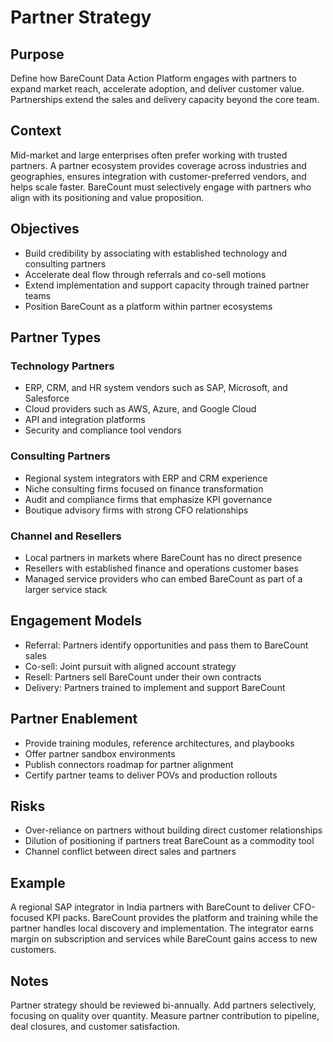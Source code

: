 # Partner Strategy

## Purpose
Define how BareCount Data Action Platform engages with partners to expand market reach, accelerate adoption, and deliver customer value. Partnerships extend the sales and delivery capacity beyond the core team.

## Context
Mid-market and large enterprises often prefer working with trusted partners. A partner ecosystem provides coverage across industries and geographies, ensures integration with customer-preferred vendors, and helps scale faster. BareCount must selectively engage with partners who align with its positioning and value proposition.

## Objectives
- Build credibility by associating with established technology and consulting partners
- Accelerate deal flow through referrals and co-sell motions
- Extend implementation and support capacity through trained partner teams
- Position BareCount as a platform within partner ecosystems

## Partner Types

### Technology Partners
- ERP, CRM, and HR system vendors such as SAP, Microsoft, and Salesforce
- Cloud providers such as AWS, Azure, and Google Cloud
- API and integration platforms
- Security and compliance tool vendors

### Consulting Partners
- Regional system integrators with ERP and CRM experience
- Niche consulting firms focused on finance transformation
- Audit and compliance firms that emphasize KPI governance
- Boutique advisory firms with strong CFO relationships

### Channel and Resellers
- Local partners in markets where BareCount has no direct presence
- Resellers with established finance and operations customer bases
- Managed service providers who can embed BareCount as part of a larger service stack

## Engagement Models
- Referral: Partners identify opportunities and pass them to BareCount sales
- Co-sell: Joint pursuit with aligned account strategy
- Resell: Partners sell BareCount under their own contracts
- Delivery: Partners trained to implement and support BareCount

## Partner Enablement
- Provide training modules, reference architectures, and playbooks
- Offer partner sandbox environments
- Publish connectors roadmap for partner alignment
- Certify partner teams to deliver POVs and production rollouts

## Risks
- Over-reliance on partners without building direct customer relationships
- Dilution of positioning if partners treat BareCount as a commodity tool
- Channel conflict between direct sales and partners

## Example
A regional SAP integrator in India partners with BareCount to deliver CFO-focused KPI packs. BareCount provides the platform and training while the partner handles local discovery and implementation. The integrator earns margin on subscription and services while BareCount gains access to new customers.

## Notes
Partner strategy should be reviewed bi-annually. Add partners selectively, focusing on quality over quantity. Measure partner contribution to pipeline, deal closures, and customer satisfaction.
